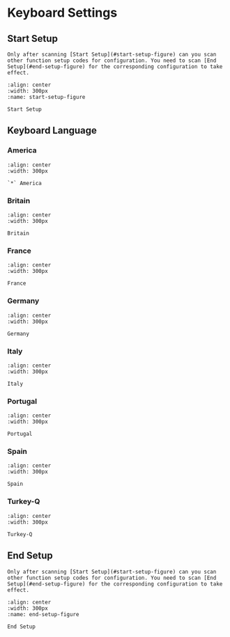 # Keyboard Settings
## Start Setup
```{tip}
Only after scanning [Start Setup](#start-setup-figure) can you scan other function setup codes for configuration. You need to scan [End Setup](#end-setup-figure) for the corresponding configuration to take effect.
```
```{figure} ../../media/252B24.24.png
:align: center
:width: 300px
:name: start-setup-figure

Start Setup
```

## Keyboard Language

### America


```{figure} ../../media/KM00.png
:align: center
:width: 300px

`*` America
```

### Britain 

```{figure} ../../media/KM02.png
:align: center
:width: 300px

Britain 
```

### France

```{figure} ../../media/KM04.png
:align: center
:width: 300px

France 
```


### Germany

```{figure} ../../media/KM05.png
:align: center
:width: 300px

Germany
```
  

### Italy

```{figure} ../../media/KM06.png
:align: center
:width: 300px

Italy
```
  

### Portugal

```{figure} ../../media/KM08.png
:align: center
:width: 300px

Portugal
```
  

### Spain

```{figure} ../../media/KM09.png
:align: center
:width: 300px

Spain
```

  

### Turkey-Q

```{figure} ../../media/KM19.png
:align: center
:width: 300px

Turkey-Q
```

  
## End Setup
```{tip}
Only after scanning [Start Setup](#start-setup-figure) can you scan other function setup codes for configuration. You need to scan [End Setup](#end-setup-figure) for the corresponding configuration to take effect.
```

```{figure} ../../media/25242425.png
:align: center
:width: 300px
:name: end-setup-figure

End Setup
```
